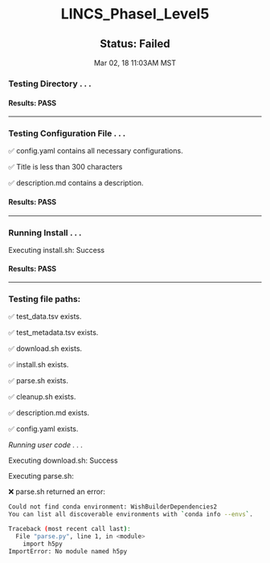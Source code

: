 <h1><center>LINCS_PhaseI_Level5</center></h1>
<h2><center> Status: Failed </center></h2>
<center>Mar 02, 18 11:03AM MST</center>


### Testing Directory . . .

#### Results: PASS
---
### Testing Configuration File . . .

&#9989;	config.yaml contains all necessary configurations.

&#9989;	Title is less than 300 characters

&#9989;	description.md contains a description.

#### Results: PASS
---
### Running Install . . .

Executing install.sh: Success

#### Results: PASS
---

### Testing file paths:

&#9989;	test_data.tsv exists.

&#9989;	test_metadata.tsv exists.

&#9989;	download.sh exists.

&#9989;	install.sh exists.

&#9989;	parse.sh exists.

&#9989;	cleanup.sh exists.

&#9989;	description.md exists.

&#9989;	config.yaml exists.

*Running user code . . .*

Executing download.sh: Success

Executing parse.sh: 

&#10060;	parse.sh returned an error:
~~~bash
Could not find conda environment: WishBuilderDependencies2
You can list all discoverable environments with `conda info --envs`.

Traceback (most recent call last):
  File "parse.py", line 1, in <module>
    import h5py
ImportError: No module named h5py
~~~

